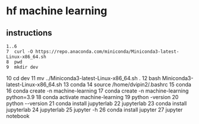 # hf machine learning

## instructions
    1..6
    7  curl -O https://repo.anaconda.com/miniconda/Miniconda3-latest-Linux-x86_64.sh
    8  pwd
    9  mkdir dev
   10  cd dev
   11  mv ../Miniconda3-latest-Linux-x86_64.sh .
   12  bash Miniconda3-latest-Linux-x86_64.sh
   13  conda
   14  source /home/dvipin2/.bashrc
   15  conda
   16  conda create -n machine-learning
   17  conda create -n machine-learning python=3.9
   18  conda activate machine-learning
   19  python -version
   20  python --version
   21  conda install jupyterlab
   22  jupyterlab
   23  conda install jupyterlab
   24  jupyterlab
   25  jupyter -h
   26  conda install jupyter
   27  jupyter notebook
